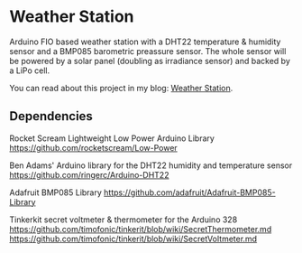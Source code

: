 # Weather Station

Arduino FIO based weather station with a DHT22 temperature & humidity sensor and a BMP085 barometric preassure sensor.
The whole sensor will be powered by a solar panel (doubling as irradiance sensor) and backed by a LiPo cell.

You can read about this project in my blog: [Weather Station](http://tinkerman.eldiariblau.net/weather-station/ "Weather Station").

## Dependencies

Rocket Scream Lightweight Low Power Arduino Library
https://github.com/rocketscream/Low-Power

Ben Adams' Arduino library for the DHT22 humidity and temperature sensor
https://github.com/ringerc/Arduino-DHT22

Adafruit BMP085 Library
https://github.com/adafruit/Adafruit-BMP085-Library

Tinkerkit secret voltmeter & thermometer for the Arduino 328
https://github.com/timofonic/tinkerit/blob/wiki/SecretThermometer.md
https://github.com/timofonic/tinkerit/blob/wiki/SecretVoltmeter.md
